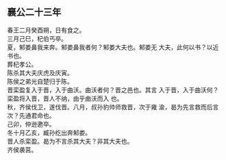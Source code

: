 ## 襄公二十三年

春王二月癸酉朔，日有食之。  
三月己巳，杞伯丐卒。  
夏，邾娄鼻我来奔。邾娄鼻我者何？邾娄大夫也。邾娄无
大夫，此何以书？以近书也。  
葬杞孝公。  
陈杀其大夫庆虎及庆寅。  
陈侯之弟光自楚归于陈。  
晋栾盈复入于晋，入于曲沃。曲沃者何？晋之邑也。其言
入于晋，入于曲沃何？栾盈将入晋，晋人不纳，由乎曲沃而入
也。  
秋，齐侯伐卫，遂伐晋。八月，叔孙豹帅师救晋，次于雍
渝，曷为先言救而后言次？先通君命也。  
己卯，仲逊遬卒。  
冬十月乙亥，臧孙纥出奔邾娄。  
晋人杀栾盈。曷为不言杀其大夫？非其大夫也。  
齐侯袭莒。  

